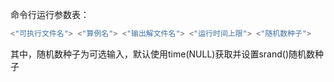 命令行运行参数表：

```C++
<"可执行文件名"> <"算例名"> <"输出解文件名"> <"运行时间上限"> <"随机数种子">
```

其中，随机数种子为可选输入，默认使用time(NULL)获取并设置srand()随机数种子

 



